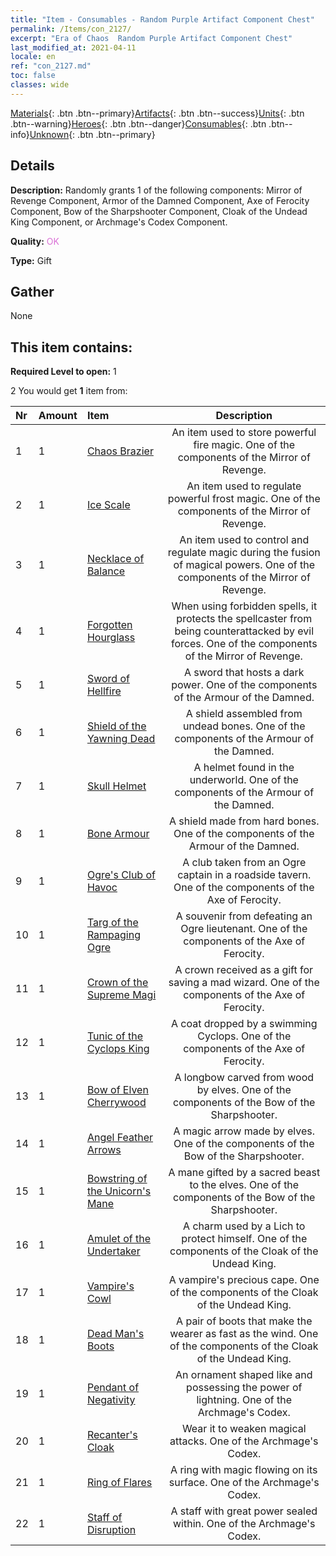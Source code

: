 ```yaml
---
title: "Item - Consumables - Random Purple Artifact Component Chest"
permalink: /Items/con_2127/
excerpt: "Era of Chaos  Random Purple Artifact Component Chest"
last_modified_at: 2021-04-11
locale: en
ref: "con_2127.md"
toc: false
classes: wide
---
```

 [Materials](/Items/){: .btn .btn--primary}[Artifacts](/Items/Artifacts/){: .btn .btn--success}[Units](/Items/Units/){: .btn .btn--warning}[Heroes](/Items/Heroes/){: .btn .btn--danger}[Consumables](/Items/Consumables/){: .btn .btn--info}[Unknown](/Items/Unknown/){: .btn .btn--primary}

## Details
 **Description:** Randomly grants 1 of the following components: Mirror of Revenge Component, Armor of the Damned Component, Axe of Ferocity Component, Bow of the Sharpshooter Component, Cloak of the Undead King Component, or Archmage's Codex Component.

 **Quality:** <span style="color: #DA70D6">OK</span>

 **Type:** Gift

## Gather

  None

## This item contains:

 **Required Level to open:** 1

 2 You would get **1** item  from:

  | Nr | Amount |     Item    | Description |
  |:---|:-------|:------------|:-----------:|
  | 1 | 1 | [Chaos Brazier](/Items/art_140/) | An item used to store powerful fire magic. One of the components of the Mirror of Revenge. | 
  | 2 | 1 | [Ice Scale](/Items/art_141/) | An item used to regulate powerful frost magic. One of the components of the Mirror of Revenge. | 
  | 3 | 1 | [Necklace of Balance](/Items/art_142/) | An item used to control and regulate magic during the fusion of magical powers. One of the components of the Mirror of Revenge. | 
  | 4 | 1 | [Forgotten Hourglass](/Items/art_143/) | When using forbidden spells, it protects the spellcaster from being counterattacked by evil forces. One of the components of the Mirror of Revenge. | 
  | 5 | 1 | [Sword of Hellfire](/Items/art_121/) | A sword that hosts a dark power. One of the components of the Armour of the Damned. | 
  | 6 | 1 | [Shield of the Yawning Dead](/Items/art_122/) | A shield assembled from undead bones. One of the components of the Armour of the Damned. | 
  | 7 | 1 | [Skull Helmet](/Items/art_123/) | A helmet found in the underworld. One of the components of the Armour of the Damned. | 
  | 8 | 1 | [Bone Armour](/Items/art_124/) | A shield made from hard bones. One of the components of the Armour of the Damned. | 
  | 9 | 1 | [Ogre's Club of Havoc](/Items/art_125/) | A club taken from an Ogre captain in a roadside tavern. One of the components of the Axe of Ferocity. | 
  | 10 | 1 | [Targ of the Rampaging Ogre](/Items/art_126/) | A souvenir from defeating an Ogre lieutenant. One of the components of the Axe of Ferocity. | 
  | 11 | 1 | [Crown of the Supreme Magi](/Items/art_127/) | A crown received as a gift for saving a mad wizard. One of the components of the Axe of Ferocity. | 
  | 12 | 1 | [Tunic of the Cyclops King](/Items/art_128/) | A coat dropped by a swimming Cyclops. One of the components of the Axe of Ferocity. | 
  | 13 | 1 | [Bow of Elven Cherrywood](/Items/art_103/) | A longbow carved from wood by elves. One of the components of the Bow of the Sharpshooter. | 
  | 14 | 1 | [Angel Feather Arrows](/Items/art_104/) | A magic arrow made by elves. One of the components of the Bow of the Sharpshooter. | 
  | 15 | 1 | [Bowstring of the Unicorn's Mane](/Items/art_105/) | A mane gifted by a sacred beast to the elves. One of the components of the Bow of the Sharpshooter. | 
  | 16 | 1 | [Amulet of the Undertaker](/Items/art_129/) | A charm used by a Lich to protect himself. One of the components of the Cloak of the Undead King. | 
  | 17 | 1 | [Vampire's Cowl](/Items/art_130/) | A vampire's precious cape. One of the components of the Cloak of the Undead King. | 
  | 18 | 1 | [Dead Man's Boots](/Items/art_131/) | A pair of boots that make the wearer as fast as the wind. One of the components of the Cloak of the Undead King. | 
  | 19 | 1 | [Pendant of Negativity](/Items/art_136/) | An ornament shaped like and possessing the power of lightning. One of the Archmage's Codex. | 
  | 20 | 1 | [Recanter's Cloak](/Items/art_137/) | Wear it to weaken magical attacks. One of the Archmage's Codex. | 
  | 21 | 1 | [Ring of Flares](/Items/art_138/) | A ring with magic flowing on its surface. One of the Archmage's Codex. | 
  | 22 | 1 | [Staff of Disruption](/Items/art_139/) | A staff with great power sealed within. One of the Archmage's Codex. | 
